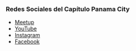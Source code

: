 <!--### Chapter Information
* Chapter Region

### Social Links
* [Meetup]()
* [Social Link](#)-->
### Redes Sociales del Capítulo Panama City
* [Meetup](#)
* [YouTube](#)
* [Instagram](#)
* [Facebook](#)


